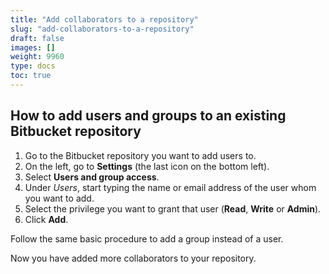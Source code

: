 ```yaml
---
title: "Add collaborators to a repository"
slug: "add-collaborators-to-a-repository"
draft: false
images: []
weight: 9960
type: docs
toc: true
---
```


## How to add users and groups to an existing Bitbucket repository
 1. Go to the Bitbucket repository you want to add users to.
 2. On the left, go to **Settings** (the last icon on the bottom left).
 3. Select **Users and group access**.
 4. Under *Users*, start typing the name or email address of the user whom you want to add.
 5. Select the privilege you want to grant that user (**Read**, **Write** or **Admin**).
 6. Click **Add**.

Follow the same basic procedure to add a group instead of a user.

Now you have added more collaborators to your repository.


